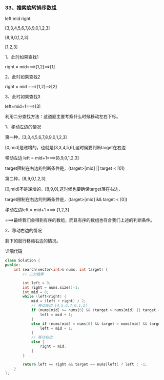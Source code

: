 ### 33、搜索旋转排序数组



left  mid  right 

[3,3,4,5,6,7,8,9,0,1,2,3]

[8,9,0,1,2,3]

[1,2,3]

1、此时如果查找1

right = mid===>[1,2]==>[1]

2、此时如果查找2

right = mid ===>[1,2]==>[2]

3、此时如果查找3

left=mid+1===>[3]



利用二分查找方法：这道题主要考察什么时候移动左右下标。

1、移动左边的情况

第一种，[3,3,4,5,6,7,8,9,0,1,2,3]

[0,mid]是递增的，也就是[3,3,4,5,6],这时候要判断target在右边

移动左边 left = mid+1===>[8,9,0,1,2,3]

target限制在右边的判断条件是，(target>[mid] || target < [0])

第二种，[8,9,0,1,2,3]

[0,mid]不是递增的，[8,9,0],这时候也要确保target落在右边，

target限制在右边的判断条件是，(target>[mid] && target < [0])

移动左边left = mid+1 ===> [1,2,3]

===>最终我们会得到有序的数组，而且有序的数组也符合我们上述的判断条件。

2、移动右边的情况

剩下的就行移动右边的情况。



详细代码

```c++
class Solution {
public:
    int search(vector<int>& nums, int target) {
        // 二分搜索

        int left = 0;
        int right = nums.size()-1;
        int mid = 0;
        while (left<right) {
            mid = (left + right) / 2;
            // 移动左边 [4,5,6,7,0,1,2]
            if (nums[mid] >= nums[0] && (target > nums[mid] || target < nums[0])) {
                left = mid + 1;
            }
            else if (nums[mid] < nums[0] && target > nums[mid] && target < nums[0]) {
                left = mid + 1;
            }
            // 移动右边
            else {
                right = mid;
            }
        }

        return left == right && target == nums[left] ? left : -1;
    }
};
```







